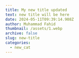 ```yaml
---
title: My new title updated
text: n﻿ew title will be here
date: 2024-05-11T09:39:14.908Z
author: Muhammad Fahid
thumbnail: /assets/1.webp
archive: false
slug: new-title
categories:
  - new_cat
---
```

